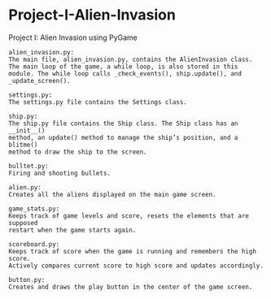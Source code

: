 # Project-I-Alien-Invasion
Project I: Alien Invasion using PyGame

    alien_invasion.py: 
    The main file, alien_invasion.py, contains the AlienInvasion class. The main loop of the game, a while loop, is also stored in this module. The while loop calls _check_events(), ship.update(), and _update_screen().

    settings.py:
    The settings.py file contains the Settings class.

    ship.py:
    The ship.py file contains the Ship class. The Ship class has an __init__()
    method, an update() method to manage the ship’s position, and a blitme()
    method to draw the ship to the screen.

    bulltet.py:
    Firing and shooting bullets.

    alien.py:
    Creates all the aliens displayed on the main game screen.

    game_stats.py:
    Keeps track of game levels and score, resets the elements that are supposed
    restart when the game starts again.

    scoreboard.py:
    Keeps track of score when the game is running and remembers the high score.
    Actively compares current score to high score and updates accordingly.

    button.py:
    Creates and draws the play button in the center of the game screen.